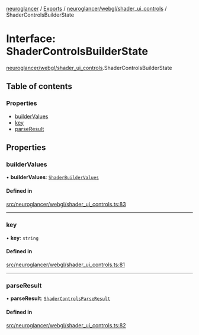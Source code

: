 [neuroglancer](../README.md) / [Exports](../modules.md) / [neuroglancer/webgl/shader\_ui\_controls](../modules/neuroglancer_webgl_shader_ui_controls.md) / ShaderControlsBuilderState

# Interface: ShaderControlsBuilderState

[neuroglancer/webgl/shader_ui_controls](../modules/neuroglancer_webgl_shader_ui_controls.md).ShaderControlsBuilderState

## Table of contents

### Properties

- [builderValues](neuroglancer_webgl_shader_ui_controls.ShaderControlsBuilderState.md#buildervalues)
- [key](neuroglancer_webgl_shader_ui_controls.ShaderControlsBuilderState.md#key)
- [parseResult](neuroglancer_webgl_shader_ui_controls.ShaderControlsBuilderState.md#parseresult)

## Properties

### builderValues

• **builderValues**: [`ShaderBuilderValues`](../modules/neuroglancer_webgl_shader_ui_controls.md#shaderbuildervalues)

#### Defined in

[src/neuroglancer/webgl/shader_ui_controls.ts:83](https://github.com/ActiveBrainAtlas2/neuroglancer/blob/034b457d/src/neuroglancer/webgl/shader_ui_controls.ts#L83)

___

### key

• **key**: `string`

#### Defined in

[src/neuroglancer/webgl/shader_ui_controls.ts:81](https://github.com/ActiveBrainAtlas2/neuroglancer/blob/034b457d/src/neuroglancer/webgl/shader_ui_controls.ts#L81)

___

### parseResult

• **parseResult**: [`ShaderControlsParseResult`](neuroglancer_webgl_shader_ui_controls.ShaderControlsParseResult.md)

#### Defined in

[src/neuroglancer/webgl/shader_ui_controls.ts:82](https://github.com/ActiveBrainAtlas2/neuroglancer/blob/034b457d/src/neuroglancer/webgl/shader_ui_controls.ts#L82)
